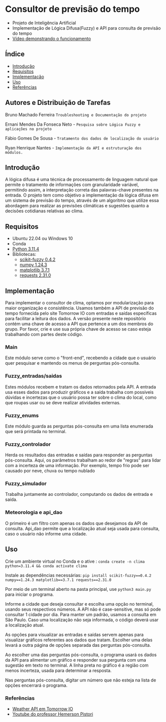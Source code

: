 # Consultor de previsão do tempo
- Projeto de Inteligência Artificial 
- Implementação de Lógica Difusa(Fuzzy) e API para consulta de previsão do tempo
- [Vídeo demonstrando o funcionamento](https://youtu.be/kC4bEZujzjg)

## Índice
- [Introdução](#introdução)
- [Requisitos](#requisitos)
- [Implementação](#implementação)
- [Uso](#uso)
- [Referências](#referências)

## Autores e Distribuição de Tarefas
Bruno Machado Ferreira `Troubleshooting e Documentação do projeto`

Ernani Mendes Da Fonseca Neto - `Pesquisa sobre Lógica Fuzzy e aplicações no projeto`

Fábio Gomes De Sousa - `Tratamento dos dados de localização do usuário`

Ryan Henrique Nantes - `Implementação da API e estruturação dos módulos.`

## Introdução
A lógica difusa é uma técnica de processamento de linguagem natural que permite o tratamento de informações com granularidade variável, permitindo assim, a interpretação correta das palavras-chave presentes na entrada.
O projeto tem como objetivo a implementação da lógica difusa em um sistema de previsão do tempo, através de um algoritmo que utilize essa abordagem para realizar as previsões climáticas e sugestões quanto a decisões cotidianas relativas ao clima.

## Requisitos
- Ubuntu 22.04 ou Windows 10
- Conda
- [Python 3.11.4](https://www.python.org/downloads/release/python-3114/)
- Bibliotecas:
    - [scikit-fuzzy 0.4.2](https://pypi.org/project/scikit-fuzzy/0.4.2/)
    - [numpy 1.24.3](https://pypi.org/project/numpy/1.24.3/)
    - [matplotlib 3.7.1](https://pypi.org/project/matplotlib/3.7.1/)
    - [requests 2.31.0](https://pypi.org/project/requests/2.31.0/)

## Implementação
Para implementar o consultor de clima, optamos por modularização para maior organização e consistência. Usamos também a API de previsão do tempo fornecida pelo site Tomorrow IO com entradas e saídas específicas para facilitar a leitura dos dados.
A versão presente neste repositório contém uma chave de acesso a API que pertence a um dos membros do grupo. Por favor, crie e use sua própria chave de acesso se caso esteja trabalhando com partes deste código.

### Main
Este módulo serve como o "front-end", recebendo a cidade que o usuário quer pesquisar e mantendo os menus de perguntas pós-consulta.

### Fuzzy_entradas/saidas
Estes módulos recebem e tratam os dados retornados pela API. A entrada usa esses dados para produzir gráficos e a saída trabalha com possíveis dúvidas e incertezas que o usuário possa ter sobre o clima do local, como que roupas usar ou se deve realizar atividades externas.

### Fuzzy_enums
Este módulo guarda as perguntas pós-consulta em uma lista enumerada que será printada no terminal.

### Fuzzy_controlador
Herda os resultados das entradas e saídas para responder as perguntas pós-consulta. Aqui, os parâmetros trabalham ao redor de "regras" para lidar com a incerteza de uma informação. Por exemplo, tempo frio pode ser causado por neve, chuva ou tempo nublado

### Fuzzy_simulador
Trabalha juntamente ao controlador, computando os dados de entrada e saída.

### Meteorologia e api_dao
O primeiro é um filtro com apenas os dados que desejamos da API de consulta. Api_dao permite que a localização atual seja usada para consulta, caso o usuário não informe uma cidade.

## Uso
Crie um ambiente virtual no Conda e o ative : `conda create -n clima python=3.11.4 && conda activate clima` 

Instale as dependências necessárias: `pip install scikit-fuzzy==0.4.2 numpy==1.24.3 matplotlib==3.7.1 requests==2.31.0`

Por meio de um terminal aberto na pasta principal, use `python3 main.py` para iniciar o programa. 

Informe a cidade que deseja consultar e escolha uma opção no terminal, usando seus respectivos números. A API não é case-sensitive, mas só pode consultar 1 cidade por dia. Para manter um padrão, usamos a consulta em São Paulo. Caso uma localização não seja informada, o código deverá usar a localização atual.

As opções para visualizar as entradas e saídas servem apenas para visualizar gráficos referentes aos dados que tratam. Escolher uma delas levará a outra página de opções separada das perguntas pós-consulta.

Ao escolher uma das perguntas pós-consulta, o programa usará os dados da API para alimentar um gráfico e responder sua pergunta com uma sugestão em texto no terminal. A linha preta no gráfico é a região com menos incerteza, usada para determinar a resposta.

Nas perguntas pós-consulta, digitar um número que não esteja na lista de opções encerrará o programa.


### Referências
- [Weather API em Tomorrow IO](https://www.tomorrow.io/weather-api/)
- [Youtube do professor Hemerson Pistori](https://www.youtube.com/@HemersonPistori)
